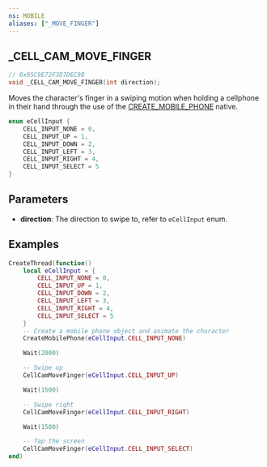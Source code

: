 ```yaml
---
ns: MOBILE
aliases: ["_MOVE_FINGER"]
---
```

## _CELL_CAM_MOVE_FINGER

```c
// 0x95C9E72F3D7DEC9B
void _CELL_CAM_MOVE_FINGER(int direction);
```

Moves the character's finger in a swiping motion when holding a cellphone in their hand through the use of the [CREATE_MOBILE_PHONE](#_0xA4E8E696C532FBC7) native.

```c
enum eCellInput {
    CELL_INPUT_NONE = 0,
    CELL_INPUT_UP = 1,
    CELL_INPUT_DOWN = 2,
    CELL_INPUT_LEFT = 3,
    CELL_INPUT_RIGHT = 4,
    CELL_INPUT_SELECT = 5
}
```

## Parameters
* **direction**: The direction to swipe to, refer to `eCellInput` enum.

## Examples
```lua
CreateThread(function()
	local eCellInput = {
		CELL_INPUT_NONE = 0,
		CELL_INPUT_UP = 1,
		CELL_INPUT_DOWN = 2,
		CELL_INPUT_LEFT = 3,
		CELL_INPUT_RIGHT = 4,
		CELL_INPUT_SELECT = 5
	}
	-- Create a mobile phone object and animate the character
	CreateMobilePhone(eCellInput.CELL_INPUT_NONE)

	Wait(2000)

	-- Swipe up
	CellCamMoveFinger(eCellInput.CELL_INPUT_UP)

	Wait(1500)

	-- Swipe right
	CellCamMoveFinger(eCellInput.CELL_INPUT_RIGHT)

	Wait(1500)

	-- Tap the screen
	CellCamMoveFinger(eCellInput.CELL_INPUT_SELECT)
end)
```
